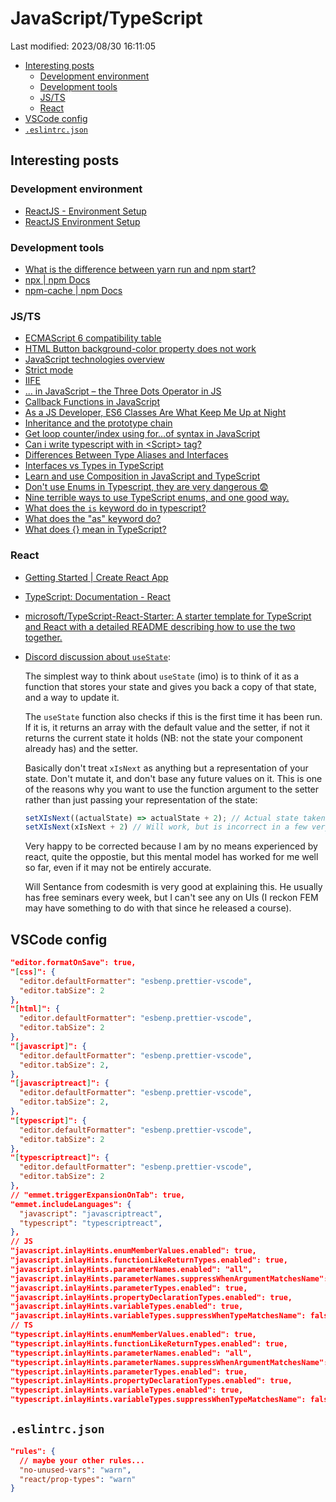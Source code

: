 # JavaScript/TypeScript

Last modified: 2023/08/30 16:11:05

- [Interesting posts](#interesting-posts)
  - [Development environment](#development-environment)
  - [Development tools](#development-tools)
  - [JS/TS](#jsts)
  - [React](#react)
- [VSCode config](#vscode-config)
- [`.eslintrc.json`](#eslintrcjson)

## Interesting posts

### Development environment

- [ReactJS - Environment Setup](https://www.tutorialspoint.com/reactjs/reactjs_environment_setup.htm)
- [ReactJS Environment Setup](https://www.geeksforgeeks.org/reactjs-environment-setup/)

### Development tools

- [What is the difference between yarn run and npm start?](https://stackoverflow.com/questions/40619269/what-is-the-difference-between-yarn-run-and-npm-start)
- [npx | npm Docs](https://docs.npmjs.com/cli/v9/commands/npx?v=true)
- [npm-cache | npm Docs](https://docs.npmjs.com/cli/v9/commands/npm-cache?v=true)

### JS/TS

- [ECMAScript 6 compatibility table](https://kangax.github.io/compat-table/es6/)
- [HTML Button background-color property does not work](https://stackoverflow.com/questions/41180844/html-button-background-color-property-does-not-work)
- [JavaScript technologies overview](https://developer.mozilla.org/en-US/docs/Web/JavaScript/JavaScript_technologies_overview)
- [Strict mode](https://developer.mozilla.org/en-US/docs/Web/JavaScript/Reference/Strict_mode)
- [IIFE](https://developer.mozilla.org/en-US/docs/Glossary/IIFE)
- [... in JavaScript – the Three Dots Operator in JS](https://www.freecodecamp.org/news/three-dots-operator-in-javascript/)
- [Callback Functions in JavaScript](https://www.impressivewebs.com/callback-functions-javascript/)
- [As a JS Developer, ES6 Classes Are What Keep Me Up at Night](https://www.toptal.com/javascript/es6-class-chaos-keeps-js-developer-up)
- [Inheritance and the prototype chain](https://developer.mozilla.org/en-US/docs/Web/JavaScript/Inheritance_and_the_prototype_chain)
- [Get loop counter/index using for…of syntax in JavaScript](https://stackoverflow.com/questions/10179815/get-loop-counter-index-using-for-of-syntax-in-javascript)
- [Can i write typescript with in \<Script\> tag?](https://stackoverflow.com/questions/56106649/can-i-write-typescript-with-in-script-tag)
- [Differences Between Type Aliases and Interfaces](https://www.typescriptlang.org/docs/handbook/2/everyday-types.html#differences-between-type-aliases-and-interfaces)
- [Interfaces vs Types in TypeScript](https://stackoverflow.com/questions/37233735/interfaces-vs-types-in-typescript/52682220#52682220)
- [Learn and use Composition in JavaScript and TypeScript](https://softchris.github.io/pages/javascript-composition.html)
- [Don't use Enums in Typescript, they are very dangerous 😨](https://dev.to/ivanzm123/dont-use-enums-in-typescript-they-are-very-dangerous-57bh)
- [Nine terrible ways to use TypeScript enums, and one good way.](https://bluepnume.medium.com/nine-terrible-ways-to-use-typescript-enums-and-one-good-way-f9c7ec68bf15)
- [What does the `is` keyword do in typescript?](https://stackoverflow.com/questions/40081332/what-does-the-is-keyword-do-in-typescript)
- [What does the "as" keyword do?](https://stackoverflow.com/questions/55781559/what-does-the-as-keyword-do)
- [What does {} mean in TypeScript?](https://stackoverflow.com/questions/60381643/what-does-mean-in-typescript)

### React

- [Getting Started | Create React App](https://create-react-app.dev/docs/getting-started)
- [TypeScript: Documentation - React](https://www.typescriptlang.org/docs/handbook/react.html)
- [microsoft/TypeScript-React-Starter: A starter template for TypeScript and React with a detailed README describing how to use the two together.](https://github.com/microsoft/TypeScript-React-Starter)
- [Discord discussion about `useState`](https://discord.com/channels/102860784329052160/103696749012467712/1142056424826994698):

  The simplest way to think about `useState` (imo) is to think of it as a function that stores your state and gives you back a copy of that state, and a way to update it.

  The `useState` function also checks if this is the first time it has been run. If it is, it returns an array with the default value and the setter, if not it returns the current state it holds (NB: not the state your component already has) and the setter.

  Basically don't treat `xIsNext` as anything but a representation of your state. Don't mutate it, and don't base any future values on it. This is one of the reasons why you want to use the function argument to the setter rather than just passing your representation of the state:

  ```javascript
  setXIsNext((actualState) => actualState + 2); // Actual state taken from the setter, which has a closure on the real state
  setXIsNext(xIsNext + 2) // Will work, but is incorrect in a few very rare cases, because xIsNext can be stale
  ```

  Very happy to be corrected because I am by no means experienced by react, quite the oppostie, but this mental model has worked for me well so far, even if it may not be entirely accurate.

  Will Sentance from codesmith is very good at explaining this. He usually has free seminars every week, but I can't see any on UIs (I reckon FEM may have something to do with that since he released a course).

## VSCode config

```json
"editor.formatOnSave": true,
"[css]": {
  "editor.defaultFormatter": "esbenp.prettier-vscode",
  "editor.tabSize": 2
},
"[html]": {
  "editor.defaultFormatter": "esbenp.prettier-vscode",
  "editor.tabSize": 2
},
"[javascript]": {
  "editor.defaultFormatter": "esbenp.prettier-vscode",
  "editor.tabSize": 2,
},
"[javascriptreact]": {
  "editor.defaultFormatter": "esbenp.prettier-vscode",
  "editor.tabSize": 2,
},
"[typescript]": {
  "editor.defaultFormatter": "esbenp.prettier-vscode",
  "editor.tabSize": 2
},
"[typescriptreact]": {
  "editor.defaultFormatter": "esbenp.prettier-vscode",
  "editor.tabSize": 2
},
// "emmet.triggerExpansionOnTab": true,
"emmet.includeLanguages": {
  "javascript": "javascriptreact",
  "typescript": "typescriptreact",
},
// JS
"javascript.inlayHints.enumMemberValues.enabled": true,
"javascript.inlayHints.functionLikeReturnTypes.enabled": true,
"javascript.inlayHints.parameterNames.enabled": "all",
"javascript.inlayHints.parameterNames.suppressWhenArgumentMatchesName": true,
"javascript.inlayHints.parameterTypes.enabled": true,
"javascript.inlayHints.propertyDeclarationTypes.enabled": true,
"javascript.inlayHints.variableTypes.enabled": true,
"javascript.inlayHints.variableTypes.suppressWhenTypeMatchesName": false,
// TS
"typescript.inlayHints.enumMemberValues.enabled": true,
"typescript.inlayHints.functionLikeReturnTypes.enabled": true,
"typescript.inlayHints.parameterNames.enabled": "all",
"typescript.inlayHints.parameterNames.suppressWhenArgumentMatchesName": true,
"typescript.inlayHints.parameterTypes.enabled": true,
"typescript.inlayHints.propertyDeclarationTypes.enabled": true,
"typescript.inlayHints.variableTypes.enabled": true,
"typescript.inlayHints.variableTypes.suppressWhenTypeMatchesName": false,
```

## `.eslintrc.json`

```json
"rules": {
  // maybe your other rules...
  "no-unused-vars": "warn",
  "react/prop-types": "warn"
}
```
